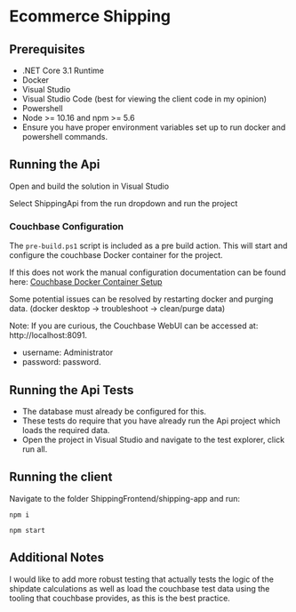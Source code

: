 # Ecommerce Shipping

## Prerequisites

- .NET Core 3.1 Runtime
- Docker
- Visual Studio
- Visual Studio Code (best for viewing the client code in my opinion)
- Powershell
- Node >= 10.16 and npm >= 5.6 
- Ensure you have proper environment variables set up to run docker and powershell commands.



## Running the Api
Open and build the solution in Visual Studio

Select ShippingApi from the run dropdown and run the project

### Couchbase Configuration

The `pre-build.ps1` script is included as a pre build action.
This will start and configure the couchbase Docker container for the project.

If this does not work the manual configuration documentation can be found here: 
[Couchbase Docker Container Setup](https://docs.couchbase.com/tutorials/quick-start/quickstart-docker-image-manual-cb65.html)

Some potential issues can be resolved by restarting docker and purging data. (docker desktop -> troubleshoot -> clean/purge data)

Note: If you are curious, the Couchbase WebUI can be accessed at: http://localhost:8091. 
- username: Administrator 
- password: password. 

## Running the Api Tests
- The database must already be configured for this.
- These tests do require that you have already run the Api project which loads the required data.
- Open the project in Visual Studio and navigate to the test explorer, click run all. 

## Running the client
Navigate to the folder ShippingFrontend/shipping-app and run:

`npm i`

`npm start`

## Additional Notes
I would like to add more robust testing that actually tests the logic of the shipdate calculations as well as load the couchbase test data using the tooling that couchbase provides, as this is the best practice.
